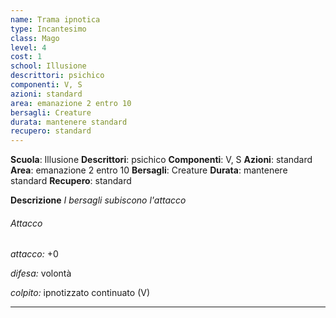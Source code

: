 ```yaml
---
name: Trama ipnotica
type: Incantesimo
class: Mago
level: 4
cost: 1
school: Illusione
descrittori: psichico
componenti: V, S
azioni: standard
area: emanazione 2 entro 10
bersagli: Creature
durata: mantenere standard
recupero: standard
---
```

**Scuola**: Illusione
**Descrittori**: psichico
**Componenti**: V, S
**Azioni**: standard
**Area**: emanazione 2 entro 10
**Bersagli**: Creature
**Durata**: mantenere standard
**Recupero**: standard

**Descrizione**
*I bersagli subiscono l'attacco*

###### Attacco

*attacco:* +0

*difesa:* volontà

*colpito:* ipnotizzato continuato (V)

---